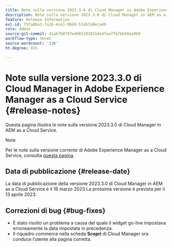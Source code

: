 ```yaml
---
title: Note sulla versione 2023.3.0 di Cloud Manager in Adobe Experience Manager as a Cloud Service
description: Note sulla versione 2023.3.0 di Cloud Manager in AEM as a Cloud Service.
feature: Release Information
exl-id: 75fa0ba3-fa16-4ce1-96dd-514b7a9eca49
role: Admin
source-git-commit: 41a67b0747ed665291631de4faa7fb7bb50aa9b9
workflow-type: tm+mt
source-wordcount: '136'
ht-degree: 91%

---
```


# Note sulla versione 2023.3.0 di Cloud Manager in Adobe Experience Manager as a Cloud Service {#release-notes}

Questa pagina illustra le note sulla versione 2023.3.0 di Cloud Manager in AEM as a Cloud Service.

>[!NOTE]
>
>Per le note sulla versione corrente di Adobe Experience Manager as a Cloud Service, consulta [questa pagina](/help/release-notes/release-notes-cloud/release-notes-current.md).

## Data di pubblicazione {#release-date}

La data di pubblicazione della versione 2023.3.0 di Cloud Manager in AEM as a Cloud Service è il 16 marzo 2023 La prossima versione è prevista per il 13 aprile 2023.

## Correzioni di bug {#bug-fixes}

* È stato risolto un problema a causa del quale il widget go-live impostava erroneamente la data impostata in precedenza.
* Il riquadro commerce nella scheda **Scopri** di Cloud Manager ora conduce l’utente alla pagina corretta.
